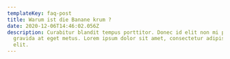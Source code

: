 ```yaml
---
templateKey: faq-post
title: Warum ist die Banane krum ?
date: 2020-12-06T14:46:02.056Z
description: Curabitur blandit tempus porttitor. Donec id elit non mi porta
  gravida at eget metus. Lorem ipsum dolor sit amet, consectetur adipiscing
  elit.
---
```


